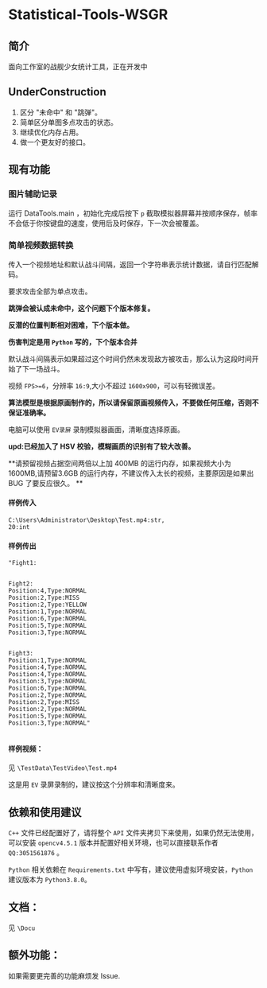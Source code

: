 # Statistical-Tools-WSGR

## 简介

面向工作室的战舰少女统计工具，正在开发中

## UnderConstruction
1. 区分 "未命中" 和 "跳弹"。
2. 简单区分单图多点攻击的状态。
3. 继续优化内存占用。
4. 做一个更友好的接口。
## 现有功能

### 图片辅助记录

运行 DataTools.main ，初始化完成后按下 `p` 截取模拟器屏幕并按顺序保存，帧率不会低于你按键盘的速度，使用后及时保存，下一次会被覆盖。

### 简单视频数据转换

传入一个视频地址和默认战斗间隔，返回一个字符串表示统计数据，请自行匹配解码。

要求攻击全部为单点攻击。

**跳弹会被认成未命中，这个问题下个版本修复。**

**反潜的位置判断相对困难，下个版本做。**

**伤害判定是用 `Python` 写的，下个版本合并**

默认战斗间隔表示如果超过这个时间仍然未发现敌方被攻击，那么认为这段时间开始了下一场战斗。

视频 `FPS>=6`，分辨率 `16:9`,大小不超过 `1600x900`，可以有轻微误差。

**算法模型是根据原画制作的，所以请保留原画视频传入，不要做任何压缩，否则不保证准确率。**

电脑可以使用 `EV录屏` 录制模拟器画面，清晰度选择原画。

**upd:已经加入了 HSV 校验，模糊画质的识别有了较大改善。**

**请预留视频占据空间两倍以上加 400MB 的运行内存，如果视频大小为 1600MB,请预留3.6GB 的运行内存，不建议传入太长的视频，主要原因是如果出 BUG 了要反应很久。 **

#### 样例传入

```
C:\Users\Administrator\Desktop\Test.mp4:str,
20:int
```

#### 样例传出

```
"Fight1:


Fight2:
Position:4,Type:NORMAL
Position:2,Type:MISS
Position:2,Type:YELLOW
Position:1,Type:NORMAL
Position:6,Type:NORMAL
Position:5,Type:NORMAL
Position:3,Type:NORMAL


Fight3:
Position:1,Type:NORMAL
Position:4,Type:NORMAL
Position:4,Type:NORMAL
Position:3,Type:NORMAL
Position:6,Type:NORMAL
Position:2,Type:NORMAL
Position:2,Type:MISS
Position:2,Type:NORMAL
Position:5,Type:NORMAL
Position:3,Type:NORMAL"


```

#### 样例视频：

见 `\TestData\TestVideo\Test.mp4`

这是用 `EV` 录屏录制的，建议按这个分辨率和清晰度来。

## 依赖和使用建议

`C++` 文件已经配置好了，请将整个 `API` 文件夹拷贝下来使用，如果仍然无法使用，可以安装 `opencv4.5.1` 版本并配置好相关环境，也可以直接联系作者 `QQ:3051561876` 。

`Python` 相关依赖在 `Requirements.txt` 中写有，建议使用虚拟环境安装，`Python` 建议版本为 `Python3.8.0`。

## 文档：

见 `\Docu`

## 额外功能：
如果需要更完善的功能麻烦发 $\text{Issue}$.
